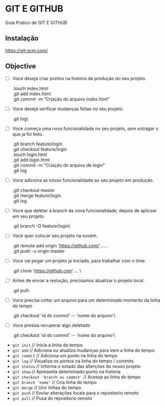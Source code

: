 # GIT E GITHUB

Guia Pratico de GIT E GITHUB

## Instalação

https://git-scm.com/

## Objective

- [ ] Voce deseja criar pontos na historia da produção do seu projeto.

    .touch index.html\
    .git add index.html\
    .git commit -m "Criação do arquivo index.html"

- [ ] Voce deseja verificar mudanças feitas no seu projeto.

    .git log\

- [ ] Voce começa uma nova funcionalidade no seu projeto, sem estragar o que ja foi feito.

    .git branch feature/login\
    .git checkout feature/login\
    .touch login.html\
    .git add login.html\
    .git commit -m "Criação do arquivo de login"\
    .git log


- [ ] Voce adiciona as novas funcionalidade ao seu projeto em produção.

    .git checkout master\
    .git merge feature/login\
    .git log

- [ ] Voce que deletar a branch da nova funcionalidade, depois de aplicasr em seu projeto.

    .git branch -D feature/login\

- [ ] Voce quer colocar seu projeto na nuvem.

    .git remote add origin 'https://github.com/'...... \
    .git push -u origin master

- [ ] Voce vai pegar um projeto ja iniciado, para trabalhar com o time.

    .git clone 'https://github.com'.... \

- [ ] Antes de enviar a reslução, precisamos atualizar o projeto local.

    .git pull\

- [ ] Voce precisa voltar um arquivo para um determinado momento da linha do tempo

    .git checkout 'id do commit' -- 'nome do arquivo'\

- [ ] Voce presisa recuperar algo deletado

    .git checkout 'id do commit' -- 'nome do arquivo'\

- `git init` // Inicia a linha do tempo
- `git add` // Adiciona ou atualiza mudanças para irem a linha do tempo
- `git commit` // Adiciona um ponto na linha do tempo
- `git log` // Visualiza os pontos na linha do tempo / commits
- `git status` // Informa o estado das alterções do nosso projeto
- `git show` // Apresenta determinado ponto na historia
- `git checkout 'branch ou commit'` // Acessa as linha do tempo
- `git branch 'nome'` // Cria linha do tempo
- `git merge` // Unir linhas do tempo
- `git push` // Enviar alterações locais para o repositorio remoto
- `git pull` // Puxa do repositorio remoto